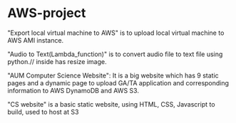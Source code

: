 # AWS-project

"Export local virtual machine to AWS" is to upload local virtual machine to AWS AMI instance.

"Audio to Text(Lambda_function)" is to convert audio file to text file using python.// inside has resize image.

"AUM Computer Science Website": It is a big website which has 9 static pages and a dynamic page to upload GA/TA application and corresponding information to AWS DynamoDB and AWS S3.

"CS website" is a basic static website, using HTML, CSS, Javascript to build, used to host at S3
